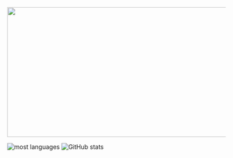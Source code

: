 <a href="https://github.com/devxb/gitanimals">
<img
  src="https://render.gitanimals.org/farms/hjYoon66"
  width="600"
  height="300"
/>
</a>

![most languages](https://github-readme-stats.vercel.app/api/top-langs/?username=hjYoon66&layout=compact&theme=dark)
![GitHub stats](https://github-readme-stats.vercel.app/api?username=hjYoon66&show_icons=true&theme=radical)


<!--
**hjYoon66/hjYoon66** is a ✨ _special_ ✨ repository because its `README.md` (this file) appears on your GitHub profile.

Here are some ideas to get you started:

- 🔭 I’m currently working on ...
- 🌱 I’m currently learning ...
- 👯 I’m looking to collaborate on ...
- 🤔 I’m looking for help with ...
- 💬 Ask me about ...
- 📫 How to reach me: ...
- 😄 Pronouns: ...
- ⚡ Fun fact: ...
-->
